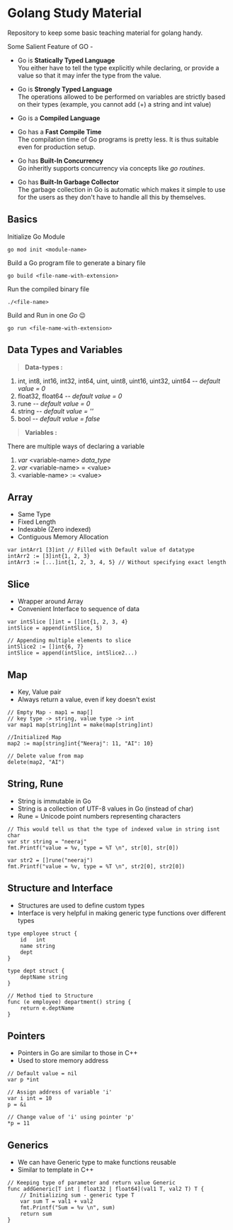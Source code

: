 # Golang Study Material
Repository to keep some basic teaching material for golang handy.

Some Salient Feature of GO -

- Go is **Statically Typed Language**\
You either have to tell the type explicitly while declaring, or provide a value so that it may infer the type from the value.

- Go is **Strongly Typed Language**\
The operations allowed to be performed on variables are strictly based on their types (example, you cannot add (+) a string and int value)

- Go is a **Compiled Language**

- Go has a **Fast Compile Time**\
The compilation time of Go programs is pretty less. It is thus suitable even for production setup.

- Go has **Built-In Concurrency**\
Go inheritly supports concurrency via concepts like *go routines*.

- Go has **Built-In Garbage Collector**\
The garbage collection in Go is automatic which makes it simple to use for the users as they don't have to handle all this by themselves.

## Basics
Initialize Go Module
```
go mod init <module-name>
```

Build a Go program file to generate a binary file
```
go build <file-name-with-extension>
```

Run the compiled binary file
```
./<file-name>
```

Build and Run in one *Go* 😉
```
go run <file-name-with-extension>
```

## Data Types and Variables

>**Data-types :**
1. int, int8, int16, int32, int64, uint, uint8, uint16, uint32, uint64 -- _default value = 0_
2. float32, float64 -- _default value = 0_
3. rune -- _default value = 0_
4. string -- _default value = ''_
5. bool -- _default value = false_

>**Variables :**

There are multiple ways of declaring a variable
1. _var_ \<variable-name> _data_type_
2. _var_ \<variable-name> = \<value>
3. \<variable-name> := \<value>

## Array
- Same Type
- Fixed Length
- Indexable (Zero indexed)
- Contiguous Memory Allocation
```
var intArr1 [3]int // Filled with Default value of datatype
intArr2 := [3]int{1, 2, 3}
intArr3 := [...]int{1, 2, 3, 4, 5} // Without specifying exact length

```

## Slice
- Wrapper around Array
- Convenient Interface to sequence of data
```
var intSlice []int = []int{1, 2, 3, 4}
intSlice = append(intSlice, 5)

// Appending multiple elements to slice
intSlice2 := []int{6, 7}
intSlice = append(intSlice, intSlice2...)	
```

## Map
- Key, Value pair
- Always return a value, even if key doesn't exist
```
// Empty Map - map1 = map[]
// key type -> string, value type -> int
var map1 map[string]int = make(map[string]int)

//Initialized Map
map2 := map[string]int{"Neeraj": 11, "AI": 10}
	
// Delete value from map
delete(map2, "AI")
```

## String, Rune
- String is immutable in Go
- String is a collection of UTF-8 values in Go (instead of char)
- Rune = Unicode point numbers representing characters
```
// This would tell us that the type of indexed value in string isnt char
var str string = "neeraj"
fmt.Printf("value = %v, type = %T \n", str[0], str[0])

var str2 = []rune("neeraj")
fmt.Printf("value = %v, type = %T \n", str2[0], str2[0])
```

## Structure and Interface
- Structures are used to define custom types
- Interface is very helpful in making generic type functions over different types
```
type employee struct {
	id   int
	name string
	dept
}

type dept struct {
	deptName string
}

// Method tied to Structure
func (e employee) department() string {
	return e.deptName
}
```

## Pointers
- Pointers in Go are similar to those in C++
- Used to store memory address
```
// Default value = nil
var p *int

// Assign address of variable 'i'
var i int = 10
p = &i

// Change value of 'i' using pointer 'p'
*p = 11
```

## Generics
- We can have Generic type to make functions reusable
- Similar to template in C++
```
// Keeping type of parameter and return value Generic
func addGeneric[T int | float32 | float64](val1 T, val2 T) T {
	// Initializing sum - generic type T
	var sum T = val1 + val2
	fmt.Printf("Sum = %v \n", sum)
	return sum
}
```
